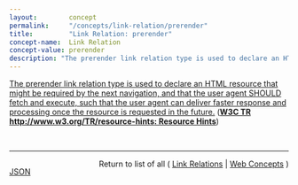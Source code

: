 ```yaml
---
layout:        concept
permalink:     "/concepts/link-relation/prerender"
title:         "Link Relation: prerender"
concept-name:  Link Relation
concept-value: prerender
description: "The prerender link relation type is used to declare an HTML resource that might be required by the next navigation, and that the user agent SHOULD fetch and execute, such that the user agent can deliver faster response and processing once the resource is requested in the future."
---
```


[The prerender link relation type is used to declare an HTML resource that might be required by the next navigation, and that the user agent SHOULD fetch and execute, such that the user agent can deliver faster response and processing once the resource is requested in the future.](http://www.w3.org/TR/resource-hints/#prerender "Read documentation for Link Relation &#34;prerender&#34;") (**[W3C TR http://www.w3.org/TR/resource-hints: Resource Hints](/specs/W3C/TR/resource-hints "This specification defines the dns-prefetch, preconnect, prefetch, and prerender relationships of the HTML Link Element (<link>). These primitives enable the developer, and the server generating or delivering the resources, to assist the user agent in the decision process of which origins it should connect to, and which resources it should fetch and preprocess to improve page performance.")**)

<br/>
<hr/>

<p style="float : left"><a href="./prerender.json" title="JSON representing this particular Web Concept value">JSON</a></p>
<p style="text-align: right">Return to list of all ( <a href="../link-relation/">Link Relations</a> | <a href="../">Web Concepts</a> )</p>
